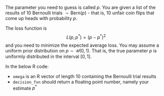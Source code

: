 The parameter you need to guess is called $p$. You are given a list of the results of $10$ Bernoulli trials $\sim \text{Bern}(p)$ - that is, $10$ unfair coin flips that come up heads with probability $p$.

The loss function is $$L(p,p^\ast) = (p-p^\ast)^2$$ and you need to minimize the expected average loss. You may assume a uniform prior distribution on $p\sim \mathcal U(0,1)$. That is, the true parameter $p$ is uniformly distributed in the interval $[0,1]$.

In the below R code:

- `omega` is an R vector of length 10 containing the Bernoulli trial results
- `decision_fxn` should return a floating point number, namely your estimate $p^\ast$
